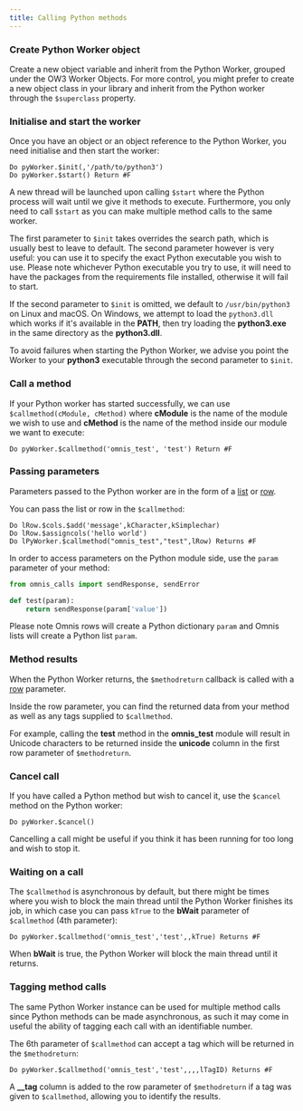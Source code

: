 ```yaml
---
title: Calling Python methods
---
```


### Create Python Worker object

Create a new object variable and inherit from the Python Worker, grouped under the OW3 Worker Objects. For more control, you might prefer to create a new object class in your library and inherit from the Python worker through the `$superclass` property.

### Initialise and start the worker

Once you have an object or an object reference to the Python Worker, you need initialise and then start the worker:

```omnis
Do pyWorker.$init(,'/path/to/python3')
Do pyWorker.$start() Return #F
```

A new thread will be launched upon calling `$start` where the Python process will wait until we give it methods to execute. Furthermore, you only need to call `$start` as you can make multiple method calls to the same worker.

The first parameter to `$init` takes overrides the search path, which is usually best to leave to default. The second parameter however is very useful: you can use it to specify the exact Python executable you wish to use. Please note whichever Python executable you try to use, it will need to have the packages from the requirements file installed, otherwise it will fail to start.

If the second parameter to `$init` is omitted, we default to `/usr/bin/python3` on Linux and macOS. On Windows, we attempt to load the `python3.dll` which works if it's available in the **PATH**, then try loading the **python3.exe** in the same directory as the **python3.dll**.

To avoid failures when starting the Python Worker, we advise you point the Worker to your **python3** executable through the second parameter to `$init`.

### Call a method

If your Python worker has started successfully, we can use `$callmethod(cModule, cMethod)` where **cModule** is the name of the module we wish to use and **cMethod** is the name of the method inside our module we want to execute:

```omnis
Do pyWorker.$callmethod('omnis_test', 'test') Return #F
```

### Passing parameters

Parameters passed to the Python worker are in the form of a [list](https://omnis.net/developers/resources/onlinedocs/Programming/02libsandclasses.html#list) or [row](https://omnis.net/developers/resources/onlinedocs/Programming/02libsandclasses.html#row).

You can pass the list or row in the `$callmethod`:

```omnis
Do lRow.$cols.$add('message',kCharacter,kSimplechar)
Do lRow.$assigncols('hello world')
Do lPyWorker.$callmethod("omnis_test","test",lRow) Returns #F
```

In order to access parameters on the Python module side, use the `param` parameter of your method:

```py
from omnis_calls import sendResponse, sendError

def test(param):
    return sendResponse(param['value'])
```

Please note Omnis rows will create a Python dictionary `param` and Omnis lists will create a Python list `param`.

### Method results

When the Python Worker returns, the `$methodreturn` callback is called with a [row](https://omnis.net/developers/resources/onlinedocs/Programming/02libsandclasses.html#row) parameter.

Inside the row parameter, you can find the returned data from your method as well as any tags supplied to `$callmethod`.

For example, calling the **test** method in the **omnis_test** module will result in Unicode characters to be returned inside the **unicode** column in the first row parameter of `$methodreturn`.

### Cancel call

If you have called a Python method but wish to cancel it, use the `$cancel` method on the Python worker:

```omnis
Do pyWorker.$cancel()
```

Cancelling a call might be useful if you think it has been running for too long and wish to stop it.

### Waiting on a call

The `$callmethod` is asynchronous by default, but there might be times where you wish to block the main thread until the Python Worker finishes its job, in which case you can pass `kTrue` to the **bWait** parameter of `$callmethod` (4th parameter):

```omnis
Do pyWorker.$callmethod('omnis_test','test',,kTrue) Returns #F
```

When **bWait** is true, the Python Worker will block the main thread until it returns.

### Tagging method calls

The same Python Worker instance can be used for multiple method calls since Python methods can be made asynchronous, as such it may come in useful the ability of tagging each call with an identifiable number.

The 6th parameter of `$callmethod` can accept a tag which will be returned in the `$methodreturn`:

```omnis
Do pyWorker.$callmethod('omnis_test','test',,,,lTagID) Returns #F
```

A **\_\_tag** column is added to the row parameter of `$methodreturn` if a tag was given to `$callmethod`, allowing you to identify the results.